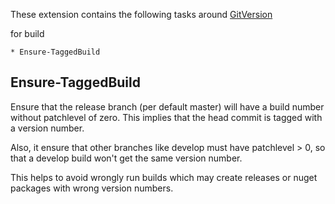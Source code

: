 These extension contains the following tasks around [GitVersion](/items?itemName=gittools.gitversion)

for build

    * Ensure-TaggedBuild


## Ensure-TaggedBuild

Ensure that the release branch (per default master) will have a build number
without patchlevel of zero. This implies that the head commit is tagged with a version 
number.

Also, it ensure that other branches like develop must have patchlevel > 0, so that
a develop build won't get the same version number.

This helps to avoid wrongly run builds which may create releases or nuget packages with wrong version
numbers. 

